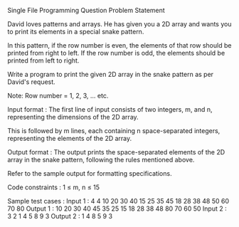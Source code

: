 Single File Programming Question
Problem Statement



David loves patterns and arrays. He has given you a 2D array and wants you to print its elements in a special snake pattern. 



In this pattern, if the row number is even, the elements of that row should be printed from right to left. If the row number is odd, the elements should be printed from left to right.



Write a program to print the given 2D array in the snake pattern as per David's request.



Note: Row number = 1, 2, 3, ... etc.

Input format :
The first line of input consists of two integers, m, and n, representing the dimensions of the 2D array.

This is followed by m lines, each containing n space-separated integers, representing the elements of the 2D array.

Output format :
The output prints the space-separated elements of the 2D array in the snake pattern, following the rules mentioned above.



Refer to the sample output for formatting specifications.

Code constraints :
1 ≤ m, n ≤ 15

Sample test cases :
Input 1 :
4 4
10 20 30 40 
15 25 35 45 
18 28 38 48 
50 60 70 80
Output 1 :
10 20 30 40 45 35 25 15 18 28 38 48 80 70 60 50 
Input 2 :
3 2
1 4
5 8
9 3
Output 2 :
1 4 8 5 9 3 